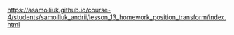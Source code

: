 https://asamoiliuk.github.io/course-4/students/samoiliuk_andrii/lesson_13_homework_position_transform/index.html
